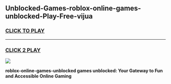 
## Unblocked-Games-roblox-online-games-unblocked-Play-Free-vijua
<h3>
<a href="https://premium76.site?title=roblox-online-games-unblocked&ref=10A">CLICK TO PLAY</a></h3>
<hr>

<h3>
<a href="https://premium76.site?title=roblox-online-games-unblocked&ref=10A">CLICK 2 PLAY</a>
  
</h3>

<a href="https://premium76.site?title=roblox-online-games-unblocked&ref=10A"><img src="https://clearcache.store/games.png"></a>


**roblox-online-games-unblocked games unblocked: Your Gateway to Fun and Accessible Online Gaming**
